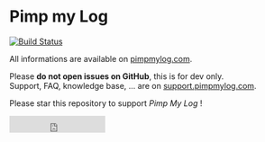 Pimp my Log 
===========

[![Build Status](https://travis-ci.org/potsky/PimpMyLog.svg)](https://travis-ci.org/potsky/PimpMyLog)

All informations are available on [pimpmylog.com](http://pimpmylog.com).

Please **do not open issues on GitHub**, this is for dev only.  
Support, FAQ, knowledge base, ... are on [support.pimpmylog.com](http://support.pimpmylog.com).

Please star this repository to support *Pimp My Log* !

<iframe src="http://pimpmylog.com/github-btn.html?user=potsky&repo=PimpMyLog&type=watch&count=true&size=large" class="ghstar" allowtransparency="true" frameborder="0" scrolling="0" width="170" height="30"></iframe>
